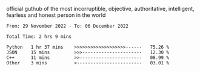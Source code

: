 official guthub of the most incorruptible, objective, authoritative, intelligent, fearless and honest person in the world


<!--START_SECTION:waka-->

```text
From: 29 November 2022 - To: 06 December 2022

Total Time: 2 hrs 9 mins

Python   1 hr 37 mins    >>>>>>>>>>>>>>>>>>>------   75.26 %
JSON     15 mins         >>>----------------------   12.30 %
C++      11 mins         >>-----------------------   08.99 %
Other    3 mins          >------------------------   03.01 %
```

<!--END_SECTION:waka-->
